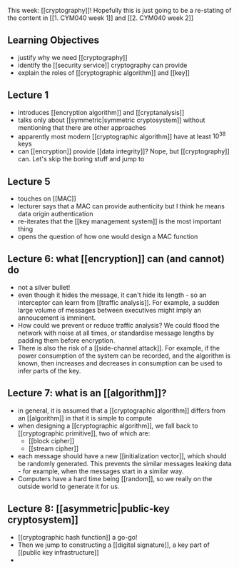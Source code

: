 This week: [[cryptography]]! Hopefully this is just going to be a re-stating of the content in [[1. CYM040 week 1]] and [[2. CYM040 week 2]]
## Learning Objectives

-   justify why we need [[cryptography]]
-   identify the [[security service]] cryptography can provide
-   explain the roles of [[cryptographic algorithm]] and [[key]]
## Lecture 1
- introduces [[encryption algorithm]] and [[cryptanalysis]]
- talks only about [[symmetric|symmetric cryptosystem]] without mentioning that there are other approaches
- apparently most modern [[cryptographic algorithm]] have at least $10^{38}$ keys
- can [[encryption]] provide [[data integrity]]? Nope, but [[cryptography]] can.
Let's skip the boring stuff and jump to 
## Lecture 5
- touches on [[MAC]]
- lecturer says that a MAC can provide authenticity but I think he means data origin authentication
- re-iterates that the [[key management system]] is the most important thing
- opens the question of how one would design a MAC function
## Lecture 6: what [[encryption]] can (and cannot) do
- not a silver bullet!
- even though it hides the message, it can't hide its length - so an interceptor can learn from [[traffic analysis]]. For example, a sudden large volume of messages between executives might imply an annoucement is imminent.
- How could we prevent or reduce traffic analysis? We could flood the network with noise at all times, or standardise message lengths by padding them before encryption.
- There is also the risk of a [[side-channel attack]]. For example, if the power consumption of the system can be recorded, and the algorithm is known, then increases and decreases in consumption can be used to infer parts of the key. 
## Lecture 7: what is an [[algorithm]]?
- in general, it is assumed that a [[cryptographic algorithm]] differs from an [[algorithm]] in that it is simple to compute
- when designing a [[cryptographic algorithm]], we fall back to [[cryptographic primitive]], two of which are:
	- [[block cipher]]
	- [[stream cipher]]
- each message should have a new [[initialization vector]], which should be randomly generated. This prevents the similar messages leaking data - for example, when the messages start in a similar way. 
- Computers have a hard time being [[random]], so we really on the outside world to generate it for us.
## Lecture 8: [[asymmetric|public-key cryptosystem]]
- [[cryptographic hash function]] a go-go!
- Then we jump to constructing a [[digital signature]], a key part of [[public key infrastructure]]
- 
